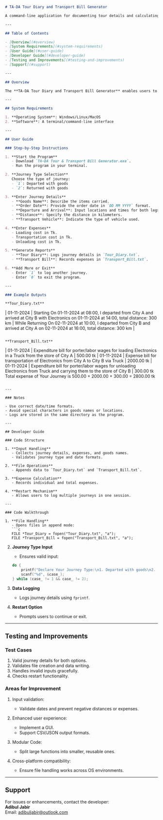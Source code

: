 ```markdown
# TA-DA Tour Diary and Transport Bill Generator

A command-line application for documenting tour details and calculating transport expenses.

---

## Table of Contents

- [Overview](#overview)
- [System Requirements](#system-requirements)
- [User Guide](#user-guide)
- [Developer Guide](#developer-guide)
- [Testing and Improvements](#testing-and-improvements)
- [Support](#support)

---

## Overview

The **TA-DA Tour Diary and Transport Bill Generator** enables users to record transport journeys and calculate associated expenses. It outputs logs and expense reports in easily readable formats.

---

## System Requirements

1. **Operating System**: Windows/Linux/MacOS
2. **Software**: A terminal/command-line interface

---

## User Guide

### Step-by-Step Instructions

1. **Start the Program**  
   - Download `TA-DA Tour & Transport Bill Generator.exe`.  
   - Run the program in your terminal.

2. **Journey Type Selection**  
   Choose the type of journey:  
   - `1`: Departed with goods  
   - `2`: Returned with goods  

3. **Enter Journey Details**  
   - **Goods Name**: Describe the items carried.  
   - **Order Date**: Provide the order date in `DD MM YYYY` format.  
   - **Departure and Arrival**: Input locations and times for both legs of the journey.  
   - **Distance**: Specify the distance in kilometers.  
   - **Transport Vehicle**: Indicate the type of vehicle used.

4. **Enter Expenses**  
   - Loading cost in Tk.  
   - Transportation cost in Tk.  
   - Unloading cost in Tk.

5. **Generate Reports**  
   - **Tour Diary**: Logs journey details in `Tour_Diary.txt`.  
   - **Transport Bill**: Records expenses in `Transport_Bill.txt`.

6. **Add More or Exit**  
   - Enter `1` to log another journey.  
   - Enter `0` to exit the program.

---

### Example Outputs

**Tour_Diary.txt**  
```
| 01-11-2024 | Starting On 01-11-2024 at 08:00, I departed from City A and arrived at City B with Electronics on 01-11-2024 at 14:00, total distance: 300 km | While Returning On 02-11-2024 at 10:00, I departed from City B and arrived at City A on 02-11-2024 at 16:00, total distance: 300 km |
```

**Transport_Bill.txt**  
```
| 01-11-2024 | Expenditure bill for porter/labor wages for loading Electronics in a Truck from the store of City A | 500.00 tk 
| 01-11-2024 | Expense bill for transportation of Electronics from City A to City B via Truck | 2000.00 tk 
| 01-11-2024 | Expenditure bill for porter/labor wages for unloading Electronics from Truck and carrying them to the store of City B | 300.00 tk 
                   Total expense of Your Journey is 500.00 + 2000.00 + 300.00 = 2800.00 tk 
```

---

### Notes

- Use correct date/time formats.  
- Avoid special characters in goods names or locations.  
- Logs are stored in the same directory as the program.

---

## Developer Guide

### Code Structure

1. **Input Handling**  
   - Collects journey details, expenses, and goods names.  
   - Validates journey type and date formats.

2. **File Operations**  
   - Appends data to `Tour_Diary.txt` and `Transport_Bill.txt`.  

3. **Expense Calculation**  
   - Records individual and total expenses.

4. **Restart Mechanism**  
   - Allows users to log multiple journeys in one session.

---

### Code Walkthrough

1. **File Handling**  
   - Opens files in append mode:
   ```c
   FILE *Tour_Diary = fopen("Tour_Diary.txt", "a");
   FILE *Transport_Bill = fopen("Transport_Bill.txt", "a");
   ```

2. **Journey Type Input**  
   - Ensures valid input:
   ```c
   do {
       printf("Declare Your Journey Type:\n1. Departed with goods\n2. Returned with goods\n");
       scanf("%d", &case_);
   } while (case_ != 1 && case_ != 2);
   ```

3. **Data Logging**  
   - Logs journey details using `fprintf`.

4. **Restart Option**  
   - Prompts users to continue or exit.

---

## Testing and Improvements

### Test Cases

1. Valid journey details for both options.  
2. Validates file creation and data writing.  
3. Handles invalid inputs gracefully.  
4. Checks restart functionality.

### Areas for Improvement

1. Input validation:  
   - Validate dates and prevent negative distances or expenses.  

2. Enhanced user experience:  
   - Implement a GUI.  
   - Support CSV/JSON output formats.  

3. Modular Code:  
   - Split large functions into smaller, reusable ones.

4. Cross-platform compatibility:  
   - Ensure file handling works across OS environments.

---

## Support

For issues or enhancements, contact the developer:  
**Adibul Jabir**  
Email: [adibuljabir@outlook.com](mailto:adibuljabir@outlook.com)
```
